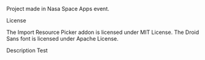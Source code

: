 Project made in Nasa Space Apps event.

License

The Import Resource Picker addon is licensed under MIT License.
The Droid Sans font is licensed under Apache License.

Description
Test
